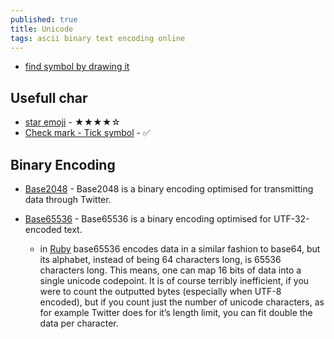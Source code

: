 ```yaml
---
published: true
title: Unicode
tags: ascii binary text encoding online
---
```

- [find symbol by drawing it](https://tell.wtf/)

## Usefull char
- [star emoji](https://fsymbols.com/signs/stars/) - ★★★★☆
- [Check mark - Tick symbol](https://fsymbols.com/signs/tick/) - ✅

## Binary Encoding
- [Base2048](https://github.com/qntm/base2048) - Base2048 is a binary encoding optimised for transmitting data through Twitter. 

- [Base65536](https://github.com/qntm/base65536) - Base65536 is a binary encoding optimised for UTF-32-encoded text.
	- in [Ruby](https://github.com/coderobe/base65536-ruby)
base65536 encodes data in a similar fashion to base64, but its alphabet, instead of being 64 characters long, is 65536 characters long. This means, one can map 16 bits of data into a single unicode codepoint.
It is of course terribly inefficient, if you were to count the outputted bytes (especially when UTF-8 encoded), but if you count just the number of unicode characters, as for example Twitter does for it’s length limit, you can fit double the data per character.
